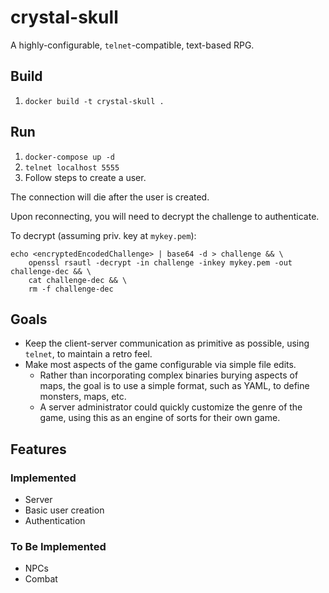 # crystal-skull

A highly-configurable, `telnet`-compatible, text-based RPG.

## Build

1. `docker build -t crystal-skull .`

## Run

1. `docker-compose up -d`
1. `telnet localhost 5555`
1. Follow steps to create a user.

The connection will die after the user is created.

Upon reconnecting, you will need to decrypt the challenge to authenticate.

To decrypt (assuming priv. key at `mykey.pem`):
```
echo <encryptedEncodedChallenge> | base64 -d > challenge && \
    openssl rsautl -decrypt -in challenge -inkey mykey.pem -out challenge-dec && \
    cat challenge-dec && \
    rm -f challenge-dec
```

## Goals

* Keep the client-server communication as primitive as possible, using `telnet`,
  to maintain a retro feel.
* Make most aspects of the game configurable via simple file edits.
  * Rather than incorporating complex binaries burying aspects of maps, the goal
    is to use a simple format, such as YAML, to define monsters, maps, etc.
  * A server administrator could quickly customize the genre of the game, using
    this as an engine of sorts for their own game.

## Features

### Implemented
* Server
* Basic user creation
* Authentication

### To Be Implemented
* NPCs
* Combat
